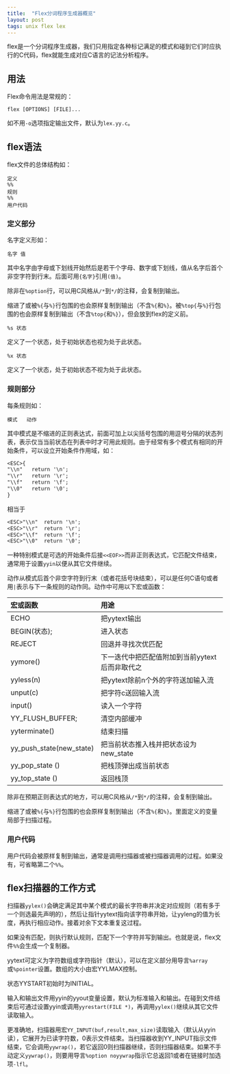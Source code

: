 ```yaml
---
title:  "Flex分词程序生成器概览"
layout: post
tags: unix flex lex
---
```


flex是一个分词程序生成器，我们只用指定各种标记满足的模式和碰到它们时应执行的C代码，flex就能生成对应C语言的记法分析程序。

## 用法

Flex命令用法是常规的：

```
flex [OPTIONS] [FILE]...
```

如不用`-o`选项指定输出文件，默认为`lex.yy.c`。

## flex语法

flex文件的总体结构如：

```
定义
%%
规则
%%
用户代码
```

### 定义部分


名字定义形如：

```
名字 值
```

其中名字由字母或下划线开始然后是若干个字母、数字或下划线，值从名字后首个非空字符到行末。后面可用`{名字}`引用`(值)`。

除非在`%option`行，可以用C风格从`/*`到`*/`的注释，会复制到输出。

缩进了或被`%{`与`%}`行包围的也会原样复制到输出（不含`%{`和`%}`。被`%top{`与`%}`行包围的也会原样复制到输出（不含`%top{`和`%}`），但会放到flex的定义前。

```
%s 状态
```

定义了一个状态，处于初始状态也视为处于此状态。

```
%x 状态
```

定义了一个状态，处于初始状态不视为处于此状态。

### 规则部分

每条规则如：

```
模式   动作
```

其中模式是不缩进的正则表达式，前面可加上以尖括号包围的用逗号分隔的状态列表，表示仅当当前状态在列表中时才可用此规则。由于经常有多个模式有相同的开始条件，可以设立开始条件作用域，如：

```lex
<ESC>{
"\\n"   return '\n';
"\\r"   return '\r';
"\\f"   return '\f';
"\\0"   return '\0';
}
```

相当于

```lex
<ESC>"\\n"  return '\n';
<ESC>"\\r"  return '\r';
<ESC>"\\f"  return '\f';
<ESC>"\\0"  return '\0';
```

一种特别模式是可选的开始条件后接`<<EOF>>`而非正则表达式，它匹配文件结束，通常用于设置`yyin`以便从其它文件继续。

动作从模式后首个非空字符到行末（或者花括号块结束），可以是任何C语句或者用`|`表示与下一条规则的动作同。动作中可用以下宏或函数：

|宏或函数|用途|
|:---|:---|
|ECHO|把yytext输出|
|BEGIN(状态);|进入状态|
|REJECT|回退并寻找次优匹配|
|yymore()|下一迭代中把匹配值附加到当前yytext后而非取代之|
|yyless(n)|把yytext除前n个外的字符送加输入流|
|unput(c)|把字符c送回输入流|
|input()|读入一个字符|
|YY_FLUSH_BUFFER;|清空内部缓冲|
|yyterminate()|结束扫描|
|yy_push_state(new_state)|把当前状态推入栈并把状态设为new_state|
|yy_pop_state ()|把栈顶弹出成当前状态|
|yy_top_state ()|返回栈顶|

除非在预期正则表达式的地方，可以用C风格从`/*`到`*/`的注释，会复制到输出。

缩进了或被`%{`与`%}`行包围的也会原样复制到输出（不含`%{`和`%}`。里面定义的变量局部于扫描过程。

### 用户代码

用户代码会被原样复制到输出，通常是调用扫描器或被扫描器调用的过程。如果没有，可省略第二个`%%`。

## flex扫描器的工作方式

扫描器`yylex()`会确定满足其中某个模式的最长字符串并决定对应规则（若有多于一个则选最先声明的），然后让指针yytext指向该字符串开始，让yyleng的值为长度，再执行相应动作。接着对余下文本重复这过程。

如果没有匹配，则执行默认规则，匹配下一个字符并写到输出。也就是说，flex文件`%%`会生成一个复制器。

yytext可定义为字符数组或字符指针（默认），可以在定义部分用导言`%array`或`%pointer`设置。数组的大小由宏YYLMAX控制。

状态YYSTART初始时为INITIAL。

输入和输出文件用yyin的yyout变量设置，默认为标准输入和输出。在碰到文件结束后可通过设置yyin或调用`yyrestart(FILE *)`，再调用`yylex()`继续从其它文件读取输入。

更准确地，扫描器用宏`YY_INPUT(buf,result,max_size)`读取输入（默认从yyin读），它展开为已读字符数，0表示文件结束。当扫描器收到YY_INPUT指示文件结束，它会调用`yywrap()`，若它返回0则扫描器继续，否则扫描器结束。如果不手动定义`yywrap()`，则要用导言`%option noyywrap`指示它总返回1或者在链接时加选项`-lfl`。

